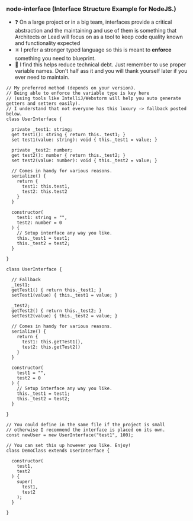 ### node-interface (Interface Structure Example for NodeJS.)

- ❓ On a large project or in a big team, interfaces provide a critical abstraction and the maintaining and use of them is something that Architects or Lead will focus on as a tool to keep code quality known and functionality expected
- ✳️ I prefer a stronger typed language so this is meant to <b>enforce</b> something you need to blueprint.
- 🛟 I find this helps reduce technical debt. Just remember to use proper variable names. Don't half ass it and you will thank yourself later if you ever need to maintain.



```
// My preferred method (depends on your version). 
// Being able to enforce the variable type is key here 
// (using tools like IntelliJ/Webstorm will help you auto generate getters and setters easily).
// I understand that not everyone has this luxury -> fallback posted below. 
class UserInterface {

  private _test1: string;
  get test1(): string { return this._test1; }
  set test1(value: string): void { this._test1 = value; }
  
  private _test2: number;
  get test2(): number { return this._test2; }
  set test2(value: number): void { this._test2 = value; }
  
  // Comes in handy for various reasons.
  serialize() {
    return {
      test1: this.test1,
      test2: this.test2
    }
  }
  
  constructor(
    test1: string = "",
    test2: number = 0
  ) {
    // Setup interface any way you like.
    this._test1 = test1;
    this._test2 = test2;
  }
  
}
```
  
  
```
class UserInterface {
  
  // Fallback
  _test1;
  getTest1() { return this._test1; }
  setTest1(value) { this._test1 = value; }

  _test2;
  getTest2() { return this._test2; }
  setTest2(value) { this._test2 = value; }

  // Comes in handy for various reasons.
  serialize() {
    return {
      test1: this.getTest1(),
      test2: this.getTest2()
    }
  }

  constructor(
    test1 = "",
    test2 = 0
  ) {
    // Setup interface any way you like.
    this._test1 = test1;
    this._test2 = test2;
  }

}
```


```
// You could define in the same file if the project is small
// otherwise I recommend the interface is placed on its own.
const newUser = new UserInterface("test1", 100);
```

```
// You can set this up however you like. Enjoy!
class DemoClass extends UserInterface {
  
  constructor(
    test1,
    test2
  ) {
    super(
      test1,
      test2
    );
  }
  
}
```
